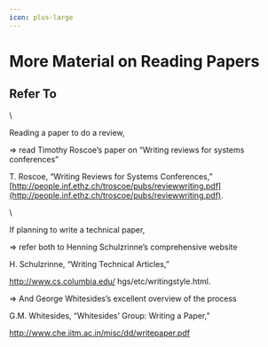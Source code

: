```yaml
---
icon: plus-large
---
```


# More Material on Reading Papers

## Refer To

\


Reading a paper to do a review,&#x20;

⇒ read Timothy Roscoe’s paper on “Writing reviews for systems conferences”

T. Roscoe, “Writing Reviews for Systems Conferences,” [http://people.inf.ethz.ch/troscoe/pubs/reviewwriting.pdf](http://people.inf.ethz.ch/troscoe/pubs/reviewwriting.pdf).

\


If planning to write a technical paper,

⇒ refer both to Henning Schulzrinne’s comprehensive website&#x20;

H. Schulzrinne, “Writing Technical Articles,”&#x20;

http://www.cs.columbia.edu/ hgs/etc/writingstyle.html.&#x20;

⇒ And George Whitesides’s excellent overview of the process&#x20;

G.M. Whitesides, “Whitesides’ Group: Writing a Paper,”   &#x20;

&#x20; http://www.che.iitm.ac.in/misc/dd/writepaper.pdf
